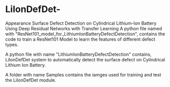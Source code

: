 # LiIonDefDet-
Appearance Surface Defect Detection on Cylindrical Lithium-Ion Battery Using Deep Residual Networks with Transfer Learning
A python file named with "ResNet101_model_for_LithiumIonBatteryDefectDetection", 
contains the code to train a ResNet101 Model to learn the features of different defect types. 

A python file with name "LithiumIonBatteryDefectDetection" contains, LiIonDefDet system to automatically detect the surface 
defect on Cylindrical Lithium Ion Battery. 

A folder with name Samples contains the iamges used for training and test the LiIonDefDet module. 
